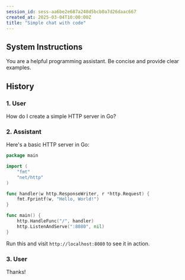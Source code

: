 ```yaml
---
session_id: sess-aa6be2e687a248d5bcb0a7d26daac667
created_at: 2025-03-04T10:00:00Z
title: "Simple chat with code"
---
```


## System Instructions

You are a helpful programming assistant.
Be concise and provide clear examples.

## History

### 1. **User**
How do I create a simple HTTP server in Go?

### 2. **Assistant**
Here's a basic HTTP server in Go:

```go
package main

import (
	"fmt"
	"net/http"
)

func handler(w http.ResponseWriter, r *http.Request) {
	fmt.Fprintf(w, "Hello, World!")
}

func main() {
	http.HandleFunc("/", handler)
	http.ListenAndServe(":8080", nil)
}
```

Run this and visit `http://localhost:8080` to see it in action.

### 3. **User**
Thanks!

